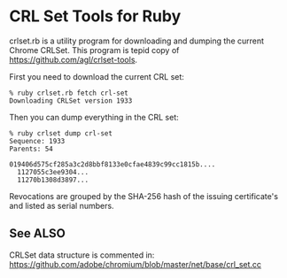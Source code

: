 # CRL Set Tools for Ruby

crlset.rb is a utility program for downloading and dumping the
current Chrome CRLSet.
This program is tepid copy of https://github.com/agl/crlset-tools.

First you need to download the current CRL set:

```
% ruby crlset.rb fetch crl-set
Downloading CRLSet version 1933
```

Then you can dump everything in the CRL set:

```
% ruby crlset dump crl-set
Sequence: 1933
Parents: 54

019406d575cf285a3c2d8bbf8133e0cfae4839c99cc1815b....
  1127055c3ee9304...
  11270b1308d3897...
```

Revocations are grouped by the SHA-256 hash of the issuing certificate's
and listed as serial numbers.

## See ALSO

CRLSet data structure is commented in:
https://github.com/adobe/chromium/blob/master/net/base/crl_set.cc
